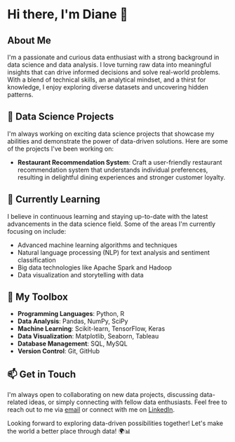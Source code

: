 # Hi there, I'm Diane 👋

## About Me

I'm a passionate and curious data enthusiast with a strong background in data science and data analysis. I love turning raw data into meaningful insights that can drive informed decisions and solve real-world problems. With a blend of technical skills, an analytical mindset, and a thirst for knowledge, I enjoy exploring diverse datasets and uncovering hidden patterns.

## 🔭 Data Science Projects

I'm always working on exciting data science projects that showcase my abilities and demonstrate the power of data-driven solutions. Here are some of the projects I've been working on:

- **Restaurant Recommendation System**: Craft a user-friendly restaurant recommendation system that understands individual preferences, resulting in delightful dining experiences and stronger customer loyalty.

## 🌱 Currently Learning

I believe in continuous learning and staying up-to-date with the latest advancements in the data science field. Some of the areas I'm currently focusing on include:

- Advanced machine learning algorithms and techniques
- Natural language processing (NLP) for text analysis and sentiment classification
- Big data technologies like Apache Spark and Hadoop
- Data visualization and storytelling with data

## 🚀 My Toolbox

- **Programming Languages**: Python, R
- **Data Analysis**: Pandas, NumPy, SciPy
- **Machine Learning**: Scikit-learn, TensorFlow, Keras
- **Data Visualization**: Matplotlib, Seaborn, Tableau
- **Database Management**: SQL, MySQL
- **Version Control**: Git, GitHub

## 📫 Get in Touch

I'm always open to collaborating on new data projects, discussing data-related ideas, or simply connecting with fellow data enthusiasts. Feel free to reach out to me via [email](mailto:dianengalu@gmail.com) or connect with me on [LinkedIn](https://www.linkedin.com/in/dianengalu/).

Looking forward to exploring data-driven possibilities together! Let's make the world a better place through data! 🌍📊
